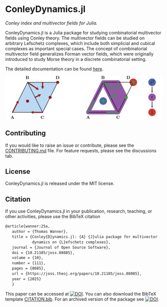 # ConleyDynamics.jl

*Conley index and multivector fields for Julia.*

ConleyDynamics.jl is a Julia package for studying combinatorial multivector
fields using Conley theory. The multivector fields can be studied on arbitrary
Lefschetz complexes, which include both simplicial and cubical complexes
as important special cases. The concept of combinatorial multivector field
generalizes Forman vector fields, which were originally introduced to study
Morse theory in a discrete combinatorial setting.

The detailed documentation can be found
[here](https://almost6heads.github.io/ConleyDynamics.jl/dev).

![](docs/src/man/img/multivectorex.png)

## Contributing

If you would like to raise an issue or contribute, please see the
[CONTRIBUTING.md](https://github.com/almost6heads/ConleyDynamics.jl/blob/main/CONTRIBUTING.md)
file. For feature requests, please see the discussions tab.

## License

ConleyDynamics.jl is released under the MIT license.

## Citation

If you use ConleyDynamics.jl in your publication, research, teaching, or other
activities, please use the BibTeX citation

```latex
@article{wanner:25a,
   author = {Thomas Wanner},
   title = {Conley{D}ynamics.jl: {A} {J}ulia package for multivector
            dynamics on {L}efschetz complexes},
   journal = {Journal of Open Source Software},
   doi = {10.21105/joss.08085},
   volume = {10},
   number = {111},
   pages = {8085},
   url = {https://joss.theoj.org/papers/10.21105/joss.08085},
   year = {2025}
   }
```

This paper can be accessed at
[![DOI](https://joss.theoj.org/papers/10.21105/joss.08085/status.svg)](https://doi.org/10.21105/joss.08085).
You can also download the BibTeX template
[CITATION.bib](https://github.com/almost6heads/ConleyDynamics.jl/blob/main/CITATION.bib).
For an archived version of the package see
[![DOI](https://zenodo.org/badge/DOI/10.5281/zenodo.14248930.svg)](https://doi.org/10.5281/zenodo.14248929).

